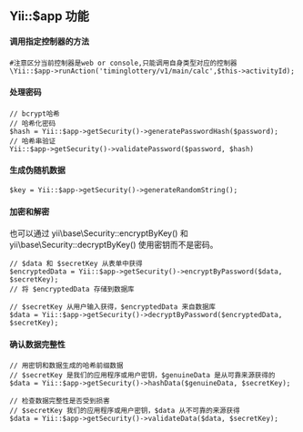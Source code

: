 ## Yii::$app 功能

#### 调用指定控制器的方法
    #注意区分当前控制器是web or console,只能调用自身类型对应的控制器
    \Yii::$app->runAction('timinglottery/v1/main/calc',$this->activityId);

#### 处理密码
    // bcrypt哈希
    // 哈希化密码
    $hash = Yii::$app->getSecurity()->generatePasswordHash($password);
    // 哈希串验证
    Yii::$app->getSecurity()->validatePassword($password, $hash)

#### 生成伪随机数据
    $key = Yii::$app->getSecurity()->generateRandomString();

#### 加密和解密
也可以通过 yii\base\Security::encryptByKey() 和 yii\base\Security::decryptByKey() 使用密钥而不是密码。

~~~
// $data 和 $secretKey 从表单中获得
$encryptedData = Yii::$app->getSecurity()->encryptByPassword($data, $secretKey);
// 将 $encryptedData 存储到数据库

// $secretKey 从用户输入获得，$encryptedData 来自数据库
$data = Yii::$app->getSecurity()->decryptByPassword($encryptedData, $secretKey);
~~~
    
#### 确认数据完整性
~~~
// 用密钥和数据生成的哈希前缀数据
// $secretKey 是我们的应用程序或用户密钥，$genuineData 是从可靠来源获得的
$data = Yii::$app->getSecurity()->hashData($genuineData, $secretKey);

// 检查数据完整性是否受到损害
// $secretKey 我们的应用程序或用户密钥，$data 从不可靠的来源获得
$data = Yii::$app->getSecurity()->validateData($data, $secretKey);
~~~
